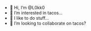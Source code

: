 - 👋 Hi, I’m @L0kk0
- 👀 I’m interested in tacos...
- 🌱 I like to do stuff...
- 💞️ I’m looking to collaborate on tacos?

<!---
L0kk0/L0kk0 is a ✨ special ✨ repository because its `README.md` (this file) appears on your GitHub profile.
You can click the Preview link to take a look at your changes.
--->
